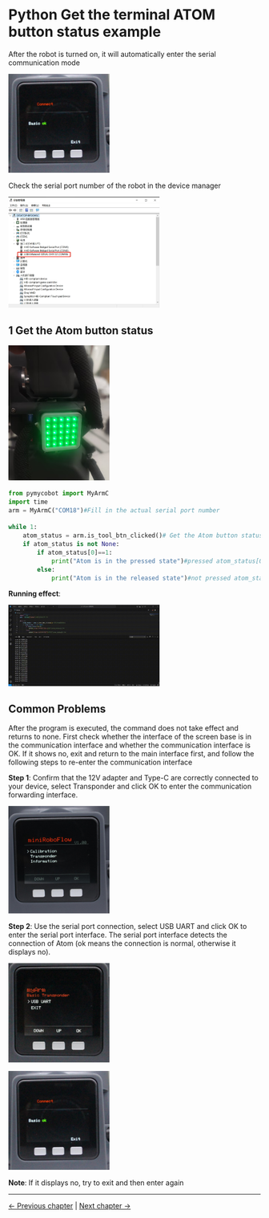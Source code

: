 # Python Get the terminal ATOM button status example

After the robot is turned on, it will automatically enter the serial communication mode

<img src="./img/2.jpg" alt="" width="40%" height="40%">

Check the serial port number of the robot in the device manager

<img src="./img/3.jpg" alt="" width="60%" height="40%">

## 1 Get the Atom button status

<img src="./img/6.jpg" alt="" width="40%" height="20%">

```python
from pymycobot import MyArmC
import time
arm = MyArmC("COM18")#Fill in the actual serial port number

while 1:
    atom_status = arm.is_tool_btn_clicked()# Get the Atom button status
    if atom_status is not None:
        if atom_status[0]==1:
            print("Atom is in the pressed state")#pressed atom_status[0] is 1
        else:
            print("Atom is in the released state")#not pressed atom_status[0] is 0
```
**Running effect**:

<img src="./img/4.gif" alt="" width="60%" height="40%">

## Common Problems
After the program is executed, the command does not take effect and returns to none. First check whether the interface of the screen base is in the communication interface and whether the communication interface is OK. If it shows no, exit and return to the main interface first, and follow the following steps to re-enter the communication interface

**Step 1**: Confirm that the 12V adapter and Type-C are correctly connected to your device, select Transponder and click OK to enter the communication forwarding interface.

<img src="./img/0.jpg" alt="" width="40%" height="40%">

**Step 2**: Use the serial port connection, select USB UART and click OK to enter the serial port interface. The serial port interface detects the connection of Atom (ok means the connection is normal, otherwise it displays no).

<img src="./img/1.jpg" alt="" width="40%" height="40%">

<p>

<img src="./img/2.jpg" alt="" width="40%" height="40%">

**Note**: If it displays no, try to exit and then enter again

---
[← Previous chapter](./get_angles) | [Next chapter →](./get_io.md)
